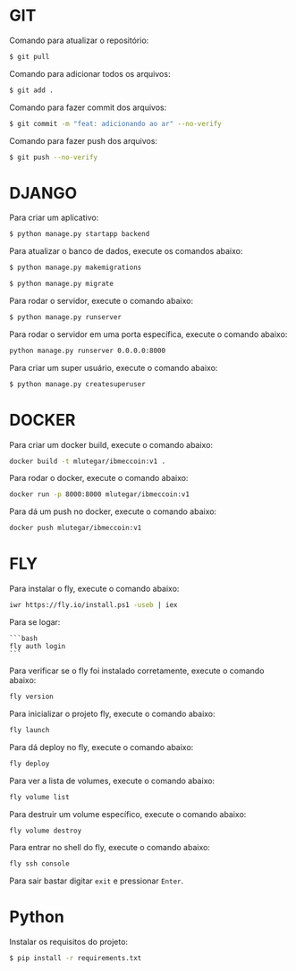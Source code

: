 # GIT

Comando para atualizar o repositório:

```bash
$ git pull
```

Comando para adicionar todos os arquivos:

```bash
$ git add .
```

Comando para fazer commit dos arquivos:

```bash
$ git commit -m "feat: adicionando ao ar" --no-verify
```

Comando para fazer push dos arquivos:

```bash
$ git push --no-verify
```

# DJANGO

Para criar um aplicativo:

```bash
$ python manage.py startapp backend
```

Para atualizar o banco de dados, execute os comandos abaixo:

```bash
$ python manage.py makemigrations
```

```bash
$ python manage.py migrate
```

Para rodar o servidor, execute o comando abaixo:

```bash
$ python manage.py runserver
```

Para rodar o servidor em uma porta específica, execute o comando abaixo:

```bash
python manage.py runserver 0.0.0.0:8000
```

Para criar um super usuário, execute o comando abaixo:

```bash
$ python manage.py createsuperuser
```

# DOCKER

Para criar um docker build, execute o comando abaixo:

```bash
docker build -t mlutegar/ibmeccoin:v1 .
```

Para rodar o docker, execute o comando abaixo:

```bash
docker run -p 8000:8000 mlutegar/ibmeccoin:v1
```

Para dá um push no docker, execute o comando abaixo:

```bash
docker push mlutegar/ibmeccoin:v1
```

# FLY

Para instalar o fly, execute o comando abaixo:

```bash
iwr https://fly.io/install.ps1 -useb | iex
```

Para se logar:

    ```bash
    fly auth login
    ```

Para verificar se o fly foi instalado corretamente, execute o comando abaixo:

```bash
fly version
```

Para inicializar o projeto fly, execute o comando abaixo:

```bash
fly launch
```

Para dá deploy no fly, execute o comando abaixo:

```bash
fly deploy
```

Para ver a lista de volumes, execute o comando abaixo:

```bash
fly volume list 
```

Para destruir um volume específico, execute o comando abaixo:

```bash
fly volume destroy
``` 

Para entrar no shell do fly, execute o comando abaixo:

```bash
fly ssh console
```

Para sair bastar digitar `exit` e pressionar `Enter`.

# Python

Instalar os requisitos do projeto:

```bash
$ pip install -r requirements.txt
```